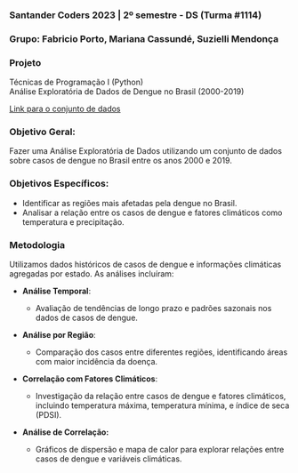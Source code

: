 ### Santander Coders 2023 | 2º semestre - DS (Turma #1114)

### **Grupo:** Fabricio Porto, Mariana Cassundé, Suzielli Mendonça

### **Projeto**  
Técnicas de Programação I (Python)  
Análise Exploratória de Dados de Dengue no Brasil (2000-2019)

[Link para o conjunto de dados](https://www.kaggle.com/datasets/raomuhammadsaeedali/brazil-dengue-dataset-2000-2019/data?select=data_2000_2019.csv)

### **Objetivo Geral:**  
Fazer uma Análise Exploratória de Dados utilizando um conjunto de dados sobre casos de dengue no Brasil entre os anos 2000 e 2019.

### **Objetivos Específicos:**
- Identificar as regiões mais afetadas pela dengue no Brasil.
- Analisar a relação entre os casos de dengue e fatores climáticos como temperatura e precipitação.

### **Metodologia**
Utilizamos dados históricos de casos de dengue e informações climáticas agregadas por estado. As análises incluíram:
- **Análise Temporal**:
  - Avaliação de tendências de longo prazo e padrões sazonais nos dados de casos de dengue.

- **Análise por Região**:
  - Comparação dos casos entre diferentes regiões, identificando áreas com maior incidência da doença.

- **Correlação com Fatores Climáticos**:
  - Investigação da relação entre casos de dengue e fatores climáticos, incluindo temperatura máxima, temperatura mínima, e índice de seca (PDSI).

- **Análise de Correlação:**
  - Gráficos de dispersão e mapa de calor para explorar relações entre casos de dengue e variáveis climáticas.
